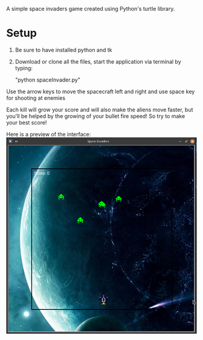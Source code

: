 A simple space invaders game created using Python's turtle library.

# Setup
1. Be sure to have installed python and tk

2. Download or clone all the files, start the application via terminal by typing:

    "python spaceInvader.py"
    
Use the arrow keys to move the spacecraft left and right and use space key for shooting at enemies

Each kill will grow your score and will also make the aliens move faster, but you'll be helped by the growing of your bullet fire speed!
So try to make your best score!

Here is a preview of the interface:
![alt text](https://github.com/justelan/spaceInvaders/blob/master/presentation.png)

